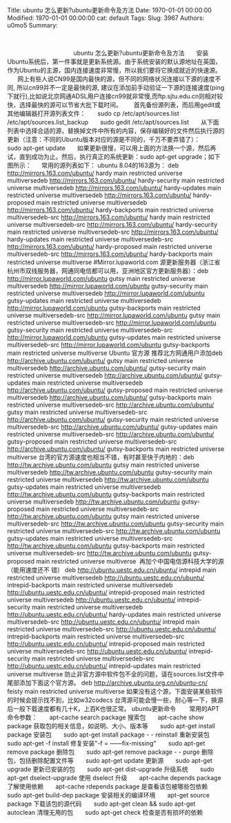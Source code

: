 Title: ubuntu 怎么更新?ubuntu更新命令及方法
Date: 1970-01-01 00:00:00
Modified: 1970-01-01 00:00:00
cat: default
Tags: 
Slug: 3967
Authors: u0mo5 
Summary: 


 




                
                 
 
 
ubuntu 怎么更新?ubuntu更新命令及方法
      安装Ubuntu系统后，第一件事就是更新系统源。由于系统安装的默认源地址在英国，作为Ubuntu的主源，国内连接速度非常慢，所以我们要将它换成就近的快速源。
      网上有些人说CN99是国内最快的源，但不同的网络状况连接以下源的速度不同, 所以cn99并不一定是最快的源, 建议在添加前手动验证一下源的连接速度(ping下就行),比如说北京网通ADSL用户连接cn99就非常慢,而ftp.sjtu.edu.cn则相对较快，选择最快的源可以节省大批下载时间。
      首先备份源列表，而后用gedit或其他编辑器打开源列表文件：
      sudo cp /etc/apt/sources.list /etc/apt/sources.list_backup
      sudo gedit /etc/apt/sources.list
      从下面列表中选择合适的源，替换掉文件中所有的内容，保存编辑好的文件然后执行源的更新（注意：不同的Ubuntu版本对应的源是不同的，千万不要弄错了）：
      sudo apt-get update
      如果更新很慢，可以用上面的方法换一个源，然后再试，直到成功为止。然后，执行真正的系统更新：sudo apt-get upgrade；如下图所示：
    
常用的源列表如下：
ubuntu 8.04的163源为：
deb http://mirrors.163.com/ubuntu/ hardy main restricted universe multiversedeb http://mirrors.163.com/ubuntu/ hardy-security main restricted universe multiversedeb http://mirrors.163.com/ubuntu/ hardy-updates main restricted universe multiversedeb http://mirrors.163.com/ubuntu/ hardy-proposed main restricted universe multiversedeb http://mirrors.163.com/ubuntu/ hardy-backports main restricted universe multiversedeb-src http://mirrors.163.com/ubuntu/ hardy main restricted universe multiversedeb-src http://mirrors.163.com/ubuntu/ hardy-security main restricted universe multiversedeb-src http://mirrors.163.com/ubuntu/ hardy-updates main restricted universe multiversedeb-src http://mirrors.163.com/ubuntu/ hardy-proposed main restricted universe multiversedeb-src http://mirrors.163.com/ubuntu/ hardy-backports main restricted universe multiverse
#Mirror.lupaworld.com 源更新服务器（浙江省杭州市双线服务器，网通同电信都可以用，亚洲地区官方更新服务器）：deb http://mirror.lupaworld.com/ubuntu gutsy main restricted universe multiversedeb http://mirror.lupaworld.com/ubuntu gutsy-security main restricted universe multiversedeb http://mirror.lupaworld.com/ubuntu gutsy-updates main restricted universe multiversedeb http://mirror.lupaworld.com/ubuntu gutsy-backports main restricted universe multiversedeb-src http://mirror.lupaworld.com/ubuntu gutsy main restricted universe multiversedeb-src http://mirror.lupaworld.com/ubuntu gutsy-security main restricted universe multiversedeb-src http://mirror.lupaworld.com/ubuntu gutsy-updates main restricted universe multiversedeb-src http://mirror.lupaworld.com/ubuntu gutsy-backports main restricted universe multiverse
Ubuntu 官方源 推荐北方网通用户添加deb http://archive.ubuntu.com/ubuntu/ gutsy main restricted universe multiversedeb http://archive.ubuntu.com/ubuntu/ gutsy-security main restricted universe multiversedeb http://archive.ubuntu.com/ubuntu/ gutsy-updates main restricted universe multiversedeb http://archive.ubuntu.com/ubuntu/ gutsy-proposed main restricted universe multiversedeb http://archive.ubuntu.com/ubuntu/ gutsy-backports main restricted universe multiversedeb-src http://archive.ubuntu.com/ubuntu/ gutsy main restricted universe multiversedeb-src http://archive.ubuntu.com/ubuntu/ gutsy-security main restricted universe multiversedeb-src http://archive.ubuntu.com/ubuntu/ gutsy-updates main restricted universe multiversedeb-src http://archive.ubuntu.com/ubuntu/ gutsy-proposed main restricted universe multiversedeb-src http://archive.ubuntu.com/ubuntu/ gutsy-backports main restricted universe multiverse
台湾的官方源速度也相当不错，有时甚至快于内地的：deb http://tw.archive.ubuntu.com/ubuntu gutsy main restricted universe multiversedeb http://tw.archive.ubuntu.com/ubuntu gutsy-security main restricted universe multiversedeb http://tw.archive.ubuntu.com/ubuntu gutsy-updates main restricted universe multiversedeb http://tw.archive.ubuntu.com/ubuntu gutsy-backports main restricted universe multiversedeb http://tw.archive.ubuntu.com/ubuntu gutsy-proposed main restricted universe multiversedeb-src http://tw.archive.ubuntu.com/ubuntu gutsy main restricted universe multiversedeb-src http://tw.archive.ubuntu.com/ubuntu gutsy-security main restricted universe multiversedeb-src http://tw.archive.ubuntu.com/ubuntu gutsy-updates main restricted universe multiversedeb-src http://tw.archive.ubuntu.com/ubuntu gutsy-backports main restricted universe multiversedeb-src http://tw.archive.ubuntu.com/ubuntu gutsy-proposed main restricted universe multiverse 
再加个中国电信源科技大学的源（能用速度还不 错）
deb http://ubuntu.uestc.edu.cn/ubuntu/ intrepid main restricted universe multiversedeb http://ubuntu.uestc.edu.cn/ubuntu/ intrepid-backports main restricted universe multiversedeb http://ubuntu.uestc.edu.cn/ubuntu/ intrepid-proposed main restricted universe multiversedeb http://ubuntu.uestc.edu.cn/ubuntu/ intrepid-security main restricted universe multiversedeb http://ubuntu.uestc.edu.cn/ubuntu/ hardy-updates main restricted universe multiversedeb-src http://ubuntu.uestc.edu.cn/ubuntu/ intrepid main restricted universe multiversedeb-src http://ubuntu.uestc.edu.cn/ubuntu/ intrepid-backports main restricted universe multiversedeb-src http://ubuntu.uestc.edu.cn/ubuntu/ intrepid-proposed main restricted universe multiversedeb-src http://ubuntu.uestc.edu.cn/ubuntu/ intrepid-security main restricted universe multiversedeb-src http://ubuntu.uestc.edu.cn/ubuntu/ intrepid-updates main restricted universe multiverse
防止非官方源中软件包不全的问题，请在sources.list文件中尾部添加下面这个官方源。
deb http://archive.ubuntu.org.cn/ubuntu-cn/ feisty main restricted universe multiverse
如果没有这个源，下面安装某些软件的时候会提示找不到，比如w32codecs
台湾源可能会慢一些，耐心等一下，换源后一般下载速度都有几十K，上百K也很正常。
ubuntu更新命令
       常用的APT命令参数：　　apt-cache search package 搜索包　　apt-cache show package 获取包的相关信息，如说明、大小、版本等　　sudo apt-get install package 安装包　　sudo apt-get install package - - reinstall 重新安装包　　sudo apt-get -f install 修复安装"-f = ——fix-missing"　　sudo apt-get remove package 删除包　　sudo apt-get remove package - - purge 删除包，包括删除配置文件等　　sudo apt-get update 更新源　　sudo apt-get upgrade 更新已安装的包　　sudo apt-get dist-upgrade 升级系统　　sudo apt-get dselect-upgrade 使用 dselect 升级　　apt-cache depends package 了解使用依赖　　apt-cache rdepends package 是查看该包被哪些包依赖　　sudo apt-get build-dep package 安装相关的编译环境　　apt-get source package 下载该包的源代码　　sudo apt-get clean &amp;&amp; sudo apt-get autoclean 清理无用的包　　sudo apt-get check 检查是否有损坏的依赖





